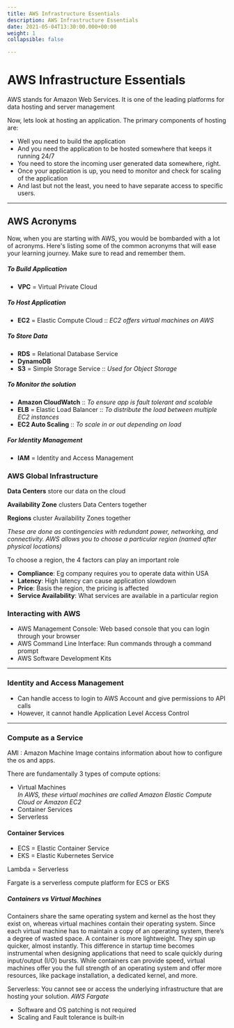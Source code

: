 ```yaml
---
title: AWS Infrastructure Essentials
description: AWS Infrastructure Essentials
date: 2021-05-04T13:30:00.000+00:00
weight: 1
collapsible: false

---
```

# AWS Infrastructure Essentials

AWS stands for Amazon Web Services. It is one of the leading platforms for data hosting and server management

Now, lets look at hosting an application. The primary components of hosting are:

* Well you need to build the application
* And you need the application to be hosted somewhere that keeps it running 24/7
* You need to store the incoming user generated data somewhere, right.
* Once your application is up, you need to monitor and check for scaling of the application
* And last but not the least, you need to have separate access to specific users.

***

## AWS Acronyms

Now, when you are starting with AWS, you would be bombarded with a lot of acronyms. Here's listing some of the common acronyms that will ease your learning journey. Make sure to read and remember them.

##### To Build Application

* **VPC** = Virtual Private Cloud

##### To Host Application

* **EC2** = Elastic Compute Cloud :: _EC2 offers virtual machines on AWS_

##### To Store Data

* **RDS** = Relational Database Service
* **DynamoDB**
* **S3** = Simple Storage Service :: _Used for Object Storage_

##### To Monitor the solution

* **Amazon CloudWatch** :: _To ensure app is fault tolerant and scalable_
* **ELB** = Elastic Load Balancer :: _To distribute the load between multiple EC2 instances_
* **EC2 Auto Scaling** :: _To scale in or out depending on load_

##### For Identity Management

* **IAM** = Identity and Access Management

### AWS Global Infrastructure

**Data Centers** store our data on the cloud

**Availability Zone** clusters Data Centers together

**Regions** cluster Availability Zones together

_These are done as contingencies with redundant power, networking, and connectivity. AWS allows you to choose a particular region (named after physical locations)_

To choose a region, the 4 factors can play an important role

* **Compliance**: Eg company requires you to operate data within USA
* **Latency**: High latency can cause application slowdown
* **Price**: Basis the region, the pricing is affected
* **Service Availability**: What services are available in a particular region

### Interacting with AWS

* AWS Management Console: Web based console that you can login through your browser
* AWS Command Line Interface: Run commands through a command prompt
* AWS Software Development Kits

***

### Identity and Access Management

* Can handle access to login to AWS Account and give permissions to API calls
* However, it cannot handle Application Level Access Control

***

### Compute as a Service

AMI : Amazon Machine Image contains information about how to configure the os and apps.

There are fundamentally 3 types of compute options:

* Virtual Machines  
  _In AWS, these virtual machines are called Amazon Elastic Compute Cloud or Amazon EC2_
* Container Services
* Serverless

#### Container Services

* ECS = Elastic Container Service
* EKS = Elastic Kubernetes Service

Lambda = Serverless

Fargate is a serverless compute platform for ECS or EKS

##### Containers vs Virtual Machines

Containers share the same operating system and kernel as the host they exist on, whereas virtual machines contain their operating system. Since each virtual machine has to maintain a copy of an operating system, there’s a degree of wasted space. A container is more lightweight. They spin up quicker, almost instantly. This difference in startup time becomes instrumental when designing applications that need to scale quickly during input/output (I/O) bursts. While containers can provide speed, virtual machines offer you the full strength of an operating system and offer more resources, like package installation, a dedicated kernel, and more.

Serverless: You cannot see or access the underlying infrastructure that are hosting your solution. _AWS Fargate_

* Software and OS patching is not required
* Scaling and Fault tolerance is built-in